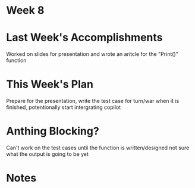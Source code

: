 # Week 8
# Last Week's Accomplishments
Worked on slides for presentation and wrote an aritcle for the "Print()" function
# This Week's Plan  
Prepare for the presentation, write the test case for turn/war when it is finished, potentionally start intergrating copilot 
# Anthing Blocking?
Can't work on the test cases until the function is written/designed not sure what the output is going to be yet
# Notes
